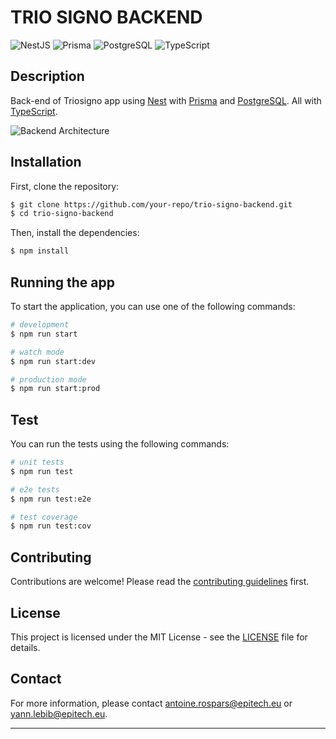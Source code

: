 # TRIO SIGNO BACKEND

![NestJS](https://img.shields.io/badge/NestJS-%23E0234E.svg?style=for-the-badge&logo=nestjs&logoColor=white)
![Prisma](https://img.shields.io/badge/Prisma-2D3748?style=for-the-badge&logo=Prisma&logoColor=white)
![PostgreSQL](https://img.shields.io/badge/PostgreSQL-%23336791.svg?style=for-the-badge&logo=postgresql&logoColor=white)
![TypeScript](https://img.shields.io/badge/TypeScript-%23007ACC.svg?style=for-the-badge&logo=typescript&logoColor=white)

## Description

Back-end of Triosigno app using [Nest](https://github.com/nestjs/nest) with [Prisma](https://www.prisma.io/) and [PostgreSQL](https://www.postgresql.org/). All with [TypeScript](https://www.typescriptlang.org/).

![Backend Architecture](https://via.placeholder.com/800x400.png?text=Backend+Architecture)

## Installation

First, clone the repository:

```bash
$ git clone https://github.com/your-repo/trio-signo-backend.git
$ cd trio-signo-backend
```

Then, install the dependencies:

```bash
$ npm install
```

## Running the app

To start the application, you can use one of the following commands:

```bash
# development
$ npm run start

# watch mode
$ npm run start:dev

# production mode
$ npm run start:prod
```

## Test

You can run the tests using the following commands:

```bash
# unit tests
$ npm run test

# e2e tests
$ npm run test:e2e

# test coverage
$ npm run test:cov
```

## Contributing

Contributions are welcome! Please read the [contributing guidelines](CONTRIBUTING.md) first.

## License

This project is licensed under the MIT License - see the [LICENSE](LICENSE) file for details.

## Contact

For more information, please contact [antoine.rospars@epitech.eu](mailto:antoine.rospars@epitech.eu) or [yann.lebib@epitech.eu](mailto:yann.lebib@epitech.eu).

---
<!--
![Logo](https://via.placeholder.com/150x50.png?text=Your+Logo) -->
